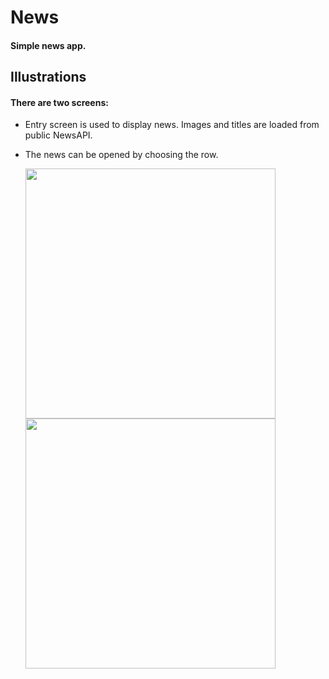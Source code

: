 # News
#### Simple news app.


## Illustrations
#### There are two screens:
- Entry screen is used to display news. Images and titles are loaded from public NewsAPI.
- The news can be opened by choosing the row.

  <img src="https://user-images.githubusercontent.com/31551241/153180861-babc7864-e2ac-40c3-be3a-7e8f0521e109.png" width="400" />
  <img src="https://user-images.githubusercontent.com/31551241/153180897-56c80420-f416-4a9e-b4ab-3eb7c99874c5.png" width="400" /> 
